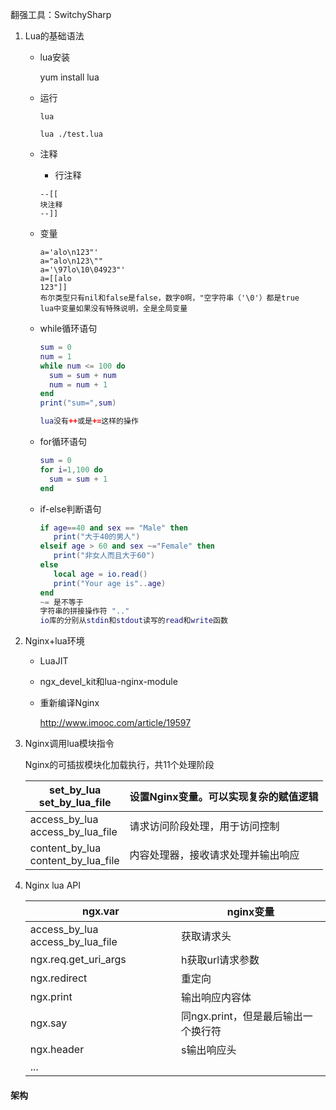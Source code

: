 翻强工具：SwitchySharp 



1. Lua的基础语法

   - lua安装

     yum install lua

   - 运行

     ```
     lua
     
     lua ./test.lua
     
     ```

   - 注释

     - 行注释

     ```
     --[[
     块注释
     --]]
     ```

   - 变量

     ```
     a='alo\n123"'
     a="alo\n123\""
     a='\97lo\10\04923"'
     a=[[alo
     123"]]
     布尔类型只有nil和false是false，数字0啊，"空字符串（'\0'）都是true
     lua中变量如果没有特殊说明，全是全局变量
     ```

   - while循环语句

     ```lua
     sum = 0
     num = 1
     while num <= 100 do
       sum = sum + num
       num = num + 1
     end
     print("sum=",sum)
     
     lua没有++或是+=这样的操作
     ```

   - for循环语句

     ```lua
     sum = 0
     for i=1,100 do
       sum = sum + 1
     end
     ```

   - if-else判断语句

     ```lua
     if age==40 and sex == "Male" then
     	print("大于40的男人")
     elseif age > 60 and sex ~="Female" then
     	print("非女人而且大于60")
     else
     	local age = io.read()
     	print("Your age is"..age)
     end
     ~= 是不等于
     字符串的拼接操作符 ".."
     io库的分别从stdin和stdout读写的read和write函数
     ```

2. Nginx+lua环境

   - LuaJIT

   - ngx_devel_kit和lua-nginx-module

   - 重新编译Nginx

     http://www.imooc.com/article/19597

3. Nginx调用lua模块指令

   Nginx的可插拔模块化加载执行，共11个处理阶段

   | set_by_lua<br />set_by_lua_file         | 设置Nginx变量。可以实现复杂的赋值逻辑 |
   | --------------------------------------- | ------------------------------------- |
   | access_by_lua<br />access_by_lua_file   | 请求访问阶段处理，用于访问控制        |
   | content_by_lua<br />content_by_lua_file | 内容处理器，接收请求处理并输出响应    |

4. Nginx lua API

   | ngx.var                          | nginx变量                           |
   | -------------------------------- | ----------------------------------- |
   | access_by_lua access_by_lua_file | 获取请求头                          |
   | ngx.req.get_uri_args             | h获取url请求参数                    |
   | ngx.redirect                     | 重定向                              |
   | ngx.print                        | 输出响应内容体                      |
   | ngx.say                          | 同ngx.print，但是最后输出一个换行符 |
   | ngx.header                       | s输出响应头                         |
   | ...                              |                                     |

#### 架构

